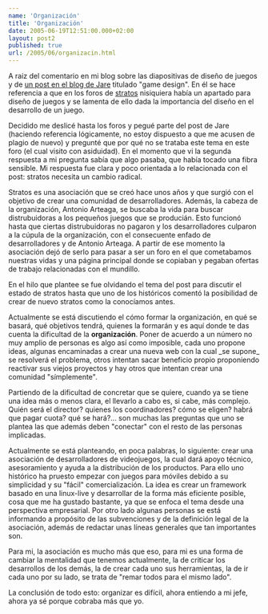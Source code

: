 ```yaml
---
name: 'Organización'
title: 'Organización'
date: 2005-06-19T12:51:00.000+02:00
layout: post2
published: true
url: /2005/06/organizacin.html
---
```


A raiz del comentario en mi blog sobre las diapositivas de diseño de juegos y de [un post en el blog de Jare](http://www.iguanademos.com/Jare/News.php) titulado "game design". En él se hace referencia a que en los foros de [stratos](http://www.stratos-ad.com) nisiquiera había un apartado para diseño de juegos y se lamenta de ello dada la importancia del diseño en el desarrollo de un juego.  
  
Decidido me deslicé hasta los foros y pegué parte del post de Jare (haciendo referencia lógicamente, no estoy dispuesto a que me acusen de plagio de nuevo) y pregunté que por qué no se trataba este tema en este foro (el cual visito con asiduidad). En el momento que vi la segunda respuesta a mi pregunta sabía que algo pasaba, que había tocado una fibra sensible. Mi respuesta fue clara y poco orientada a lo relacionada con el post: stratos necesita un cambio radical.  
  
Stratos es una asociación que se creó hace unos años y que surgió con el objetivo de crear una comunidad de desarrolladores. Además, la cabeza de la organización, Antonio Arteaga, se buscaba la vida para buscar distrubuidoras a los pequeños juegos que se producián. Esto funcionó hasta que ciertas distrubuidoras no pagaron y los desarrolladores culparon a la cúpula de la organización, con el consecuente enfado de desarrolladores y de Antonio Arteaga. A partir de ese momento la asociación dejó de serlo para pasar a ser un foro en el que cometabamos nuestras vidas y una página principal donde se copiaban y pegaban ofertas de trabajo relacionadas con el mundillo.  
  
En el hilo que plantee se fue olvidando el tema del post para discutir el estado de stratos hasta que uno de los históricos comentó la posibilidad de crear de nuevo stratos como la conocíamos antes.  
  
Actualmente se está discutiendo el cómo formar la organización, en qué se basará, qué objetivos tendrá, quienes la formarán y es aquí donde te das cuenta la dificultad de la **organización**. Poner de acuerdo a un número no muy amplio de personas es algo así como imposible, cada uno propone ideas, algunas encaminadas a crear una nueva web con la cual \_se supone\_ se resolverá el problema, otros intentan sacar beneficio propio proponiendo reactivar sus viejos proyectos y hay otros que intentan crear una comunidad "símplemente".  
  
Partiendo de la dificultad de concretar que se quiere, cuando ya se tiene una idea más o menos clara, el llevarlo a cabo es, si cabe, más complejo. Quién será el director? quienes los coordinadores? cómo se eligen? habrá que pagar cuota? qué se hará?... son muchas las preguntas que uno se plantea las que además deben "conectar" con el resto de las personas implicadas.  
  
Actualmente se está planteando, en poca palabras, lo siguiente: crear una asociación de desarrolladores de videojuegos, la cual dará apoyo técnico, asesoramiento y ayuda a la distribución de los productos. Para ello uno histórico ha pruesto empezar con juegos para móviles debido a su simplicidad y su "fácil" comercialización. La idea es crear un framework basado en una linux-live y desarrollar de la forma más eficiente posible, cosa que me ha gustado bastante, ya que se enfoca el tema desde una perspectiva empresarial. Por otro lado algunas personas se está informando a propósito de las subvenciones y de la definición legal de la asociación, además de redactar unas líneas generales que tan importantes son.  
  
Para mi, la asociación es mucho más que eso, para mi es una forma de cambiar la mentalidad que tenemos actualmente, la de criticar los desarrollos de los demás, la de crear cada uno sus herramientas, la de ir cada uno por su lado, se trata de "remar todos para el mismo lado".  
  
La conclusión de todo esto: organizar es difícil, ahora entiendo a mi jefe, ahora ya sé porque cobraba más que yo.